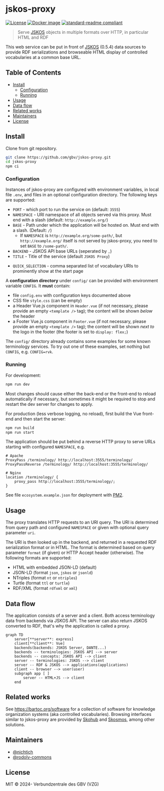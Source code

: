 # jskos-proxy

[![License](https://img.shields.io/github/license/gbv/jskos-proxy.svg)](https://github.com/gbv/jskos-proxy/blob/master/LICENSE)
[![Docker image](https://github.com/gbv/jskos-proxy/actions/workflows/docker.yml/badge.svg)](https://github.com/gbv/jskos-proxy/pkgs/container/jskos-proxy)
[![standard-readme compliant](https://img.shields.io/badge/readme%20style-standard-brightgreen.svg)](https://github.com/RichardLitt/standard-readme)
<!-- [![Test](https://github.com/gbv/jskos-proxy/actions/workflows/test.yml/badge.svg)](https://github.com/gbv/jskos-proxy/actions/workflows/test.yml) -->

> Serve [JSKOS] objects in multiple formats over HTTP, in particular HTML and RDF

This web service can be put in front of [JSKOS] (0.5.4) data sources to provide RDF serializations and browseable HTML display of controlled vocabularies at a common base URL.

[JSKOS]: https://gbv.github.io/jskos/jskos.html

## Table of Contents

- [Install](#install)
  - [Configuration](#configuration)
  - [Running](#running)
- [Usage](#usage)
- [Data flow](#data-flow)
- [Related works](#related-works)
- [Maintainers](#maintainers)
- [License](#license)

## Install

Clone from git repository.

```bash
git clone https://github.com/gbv/jskos-proxy.git
cd jskos-proxy
npm ci
```

### Configuration

Instances of jskos-proxy are configured with environment variables, in local file `.env`, and files in an optional configuration directory. The following keys are supported:

- `PORT` - which port to run the service on (default: `3555`)
- `NAMESPACE` - URI namespace of all objects served via this proxy. Must end with a slash (default: `http://example.org/`)
- `BASE` - Path under which the application will be hosted on. Must end with a slash. (Default: `/`)
  - If `NAMESPACE` is `http://example.org/some-path/`, but `http://example.org/` itself is not served by jskos-proxy, you need to set `BASE` to `/some-path/`.
- `BACKEND` - JSKOS API base URLs (seperated by `,`)
- `TITLE` - Title of the service (default `JSKOS Proxy`)
<!-- - `LOGO` - optional logo image file, must be placed in `public` directory -->
- `QUICK_SELECTION` - comma separated list of vocabulary URIs to prominently show at the start page

A **configuration directory** under `config/` can be provided with environment variable `CONFIG`. It **must** contain:

- file `config.env` with configuration keys documented above
- CSS file `style.css` (can be empty)
- a Header Vue.js component in `Header.vue` (if not necessary, please provide an empty `<template />` tag); the content will be shown *below* the header
- a Footer Vue.js component in `Footer.vue` (if not necessary, please provide an empty `<template />` tag); the content will be shown *next to* the logo in the footer (the footer is set to `display: flex;`)

The `config/` directory already contains some examples for some known terminology services. To try out one of these examples, set nothing but `CONFIG`, e.g. `CONFIG=rvk`.

### Running

For development:

```bash
npm run dev
```

Most changes should cause either the back-end or the front-end to reload automatically if necessary, but sometimes it might be required to stop and restart the dev server for changes to apply.

For production (less verbose logging, no reload), first build the Vue front-end and then start the server:

```bash
npm run build
npm run start
```

The application should be put behind a reverse HTTP proxy to serve URLs starting with configured `NAMESPACE`, e.g.

    # Apache
    ProxyPass /terminology/ http://localhost:3555/terminology/
    ProxyPassReverse /terminology/ http://localhost:3555/terminology/

    # Nginx
    location /terminology/ {
        proxy_pass http://localhost:3555/terminology/;
    }

See file `ecosystem.example.json` for deployment with [PM2](https://pm2.keymetrics.io/).

## Usage

The proxy translates HTTP requests to an URI query. The URI is determined from query path and configured `NAMESPACE` or given with optional query parameter `uri`.

The URI is then looked up in the backend, and returned in a requested RDF serialization format or in HTML. The format is determined based on query parameter `format` (if given) or HTTP Accept header (otherwise). The following formats are supported:

- HTML with embedded JSON-LD (default)
- JSON-LD (format `json`, `jskos` or `jsonld`)
- NTriples (format `nt` or `ntriples`)
- Turtle (format `ttl` or `turtle`)
- RDF/XML (format `rdfxml` or `xml`)

## Data flow

The application consists of a server and a client. Both access terminology data from backends via JSKOS API. The server can also return JSKOS converted to RDF, that's why the application is called a proxy.

~~~mermaid
graph TD
    server[**server**: express]
    client[**client**: Vue]
    backends(backends: JSKOS Server, DANTE...)
    backends -- terminologies: JSKOS API --> server
    backends -- concepts: JSKOS API --> client       
    server -- terminologies: JSKOS --> client
    server -- RDF & JSKOS --> applications(applications)
    client -- browser --> user(user)
    subgraph app [ ]
        server -- HTML+JS --> client
    end
~~~
    
## Related works

See <https://bartoc.org/software> for a collection of software for knowledge organization systems (aka controlled vocabularies). Browsing interfaces similar to jskos-proxy are provided by [Skohub](https://github.com/skohub-io/skohub-vocabs) and [Skosmos](http://skosmos.org/), among other solutions.

## Maintainers

- [@nichtich](https://github.com/nichtich)
- [@rodolv-commons](https://github.com/rodolv-commons)

## License

MIT © 2024- Verbundzentrale des GBV (VZG)
